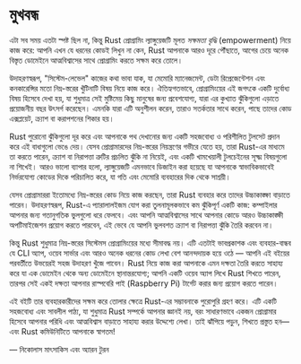 # মুখবন্ধ

এটা সব সময় এতটা স্পষ্ট ছিল না, কিন্তু Rust প্রোগ্রামিং ল্যাঙ্গুয়েজটি মূলত _সক্ষমতা বৃদ্ধি_ (empowerment) নিয়ে কাজ করে: আপনি এখন যে ধরনের কোডই লিখুন না কেন, Rust আপনাকে আরও দূরে পৌঁছাতে, আগের চেয়ে অনেক বিস্তৃত ডোমেইনে আত্মবিশ্বাসের সাথে প্রোগ্রামিং করতে সক্ষম করে তোলে।

উদাহরণস্বরূপ, "সিস্টেম-লেভেল" কাজের কথা ভাবা যাক, যা মেমোরি ম্যানেজমেন্ট, ডেটা রিপ্রেজেন্টেশন এবং কনকারেন্সির মতো নিম্ন-স্তরের খুঁটিনাটি বিষয় নিয়ে কাজ করে। ঐতিহ্যগতভাবে, প্রোগ্রামিংয়ের এই জগৎকে একটি দুর্বোধ্য বিষয় হিসেবে দেখা হয়, যা শুধুমাত্র সেই মুষ্টিমেয় কিছু মানুষের জন্য প্রবেশযোগ্য, যারা এর কুখ্যাত ঝুঁকিগুলো এড়াতে প্রয়োজনীয় বছর উৎসর্গ করেছেন। এমনকি যারা এটি অনুশীলন করেন, তারাও সতর্কতার সাথে করেন, পাছে তাদের কোড এক্সপ্লয়েট, ক্র্যাশ বা করাপশনের শিকার হয়।

Rust পুরোনো ঝুঁকিগুলো দূর করে এবং আপনাকে পথ দেখানোর জন্য একটি সহজবোধ্য ও পরিশীলিত টুলসেট প্রদান করে এই বাধাগুলো ভেঙে দেয়। যেসব প্রোগ্রামারদের নিম্ন-স্তরের নিয়ন্ত্রণের গভীরে যেতে হয়, তারা Rust-এর মাধ্যমে তা করতে পারেন, ক্র্যাশ বা নিরাপত্তা ত্রুটির প্রচলিত ঝুঁকি না নিয়েই, এবং একটি খামখেয়ালী টুলচেইনের সূক্ষ্ম বিষয়গুলো না শিখেই। আরও ভালো ব্যাপার হলো, ল্যাঙ্গুয়েজটি এমনভাবে ডিজাইন করা হয়েছে যা আপনাকে স্বাভাবিকভাবেই নির্ভরযোগ্য কোডের দিকে পরিচালিত করে, যা গতি এবং মেমোরি ব্যবহারের দিক থেকে সাশ্রয়ী।

যেসব প্রোগ্রামাররা ইতোমধ্যে নিম্ন-স্তরের কোড নিয়ে কাজ করছেন, তারা Rust ব্যবহার করে তাদের উচ্চাকাঙ্ক্ষা বাড়াতে পারেন। উদাহরণস্বরূপ, Rust-এ প্যারালালইজম যোগ করা তুলনামূলকভাবে কম ঝুঁকিপূর্ণ একটি কাজ: কম্পাইলার আপনার জন্য গতানুগতিক ভুলগুলো ধরে ফেলবে। এবং আপনি আত্মবিশ্বাসের সাথে আপনার কোডে আরও উচ্চাকাঙ্ক্ষী অপটিমাইজেশন প্রয়োগ করতে পারবেন, এই ভেবে যে আপনি ভুলবশত ক্র্যাশ বা নিরাপত্তা ঝুঁকি তৈরি করবেন না।

কিন্তু Rust শুধুমাত্র নিম্ন-স্তরের সিস্টেমস প্রোগ্রামিংয়ের মধ্যে সীমাবদ্ধ নয়। এটি এতটাই ভাবপ্রকাশক এবং ব্যবহার-বান্ধব যে CLI অ্যাপ, ওয়েব সার্ভার এবং আরও অনেক ধরনের কোড লেখা বেশ আনন্দদায়ক হয়ে ওঠে — আপনি এই বইয়ের পরবর্তীতে উভয়েরই সহজ উদাহরণ খুঁজে পাবেন। Rust নিয়ে কাজ করা আপনাকে এমন দক্ষতা তৈরি করতে সাহায্য করে যা এক ডোমেইন থেকে অন্য ডোমেইনে স্থানান্তরযোগ্য; আপনি একটি ওয়েব অ্যাপ লিখে Rust শিখতে পারেন, তারপর সেই একই দক্ষতা আপনার রাস্পবেরি পাই (Raspberry Pi) টার্গেট করার জন্য প্রয়োগ করতে পারেন।

এই বইটি তার ব্যবহারকারীদের সক্ষম করে তোলার ক্ষেত্রে Rust-এর সম্ভাবনাকে পুরোপুরি গ্রহণ করে। এটি একটি সহজবোধ্য এবং সাবলীল পাঠ্য, যা শুধুমাত্র Rust সম্পর্কে আপনার জ্ঞানই নয়, বরং সাধারণভাবে একজন প্রোগ্রামার হিসেবে আপনার পরিধি এবং আত্মবিশ্বাস বাড়াতে সাহায্য করার উদ্দেশ্যে লেখা। তাই ঝাঁপিয়ে পড়ুন, শিখতে প্রস্তুত হন—এবং Rust কমিউনিটিতে আপনাকে স্বাগতম!

— নিকোলাস মাৎসাকিস এবং অ্যারন টুরন
